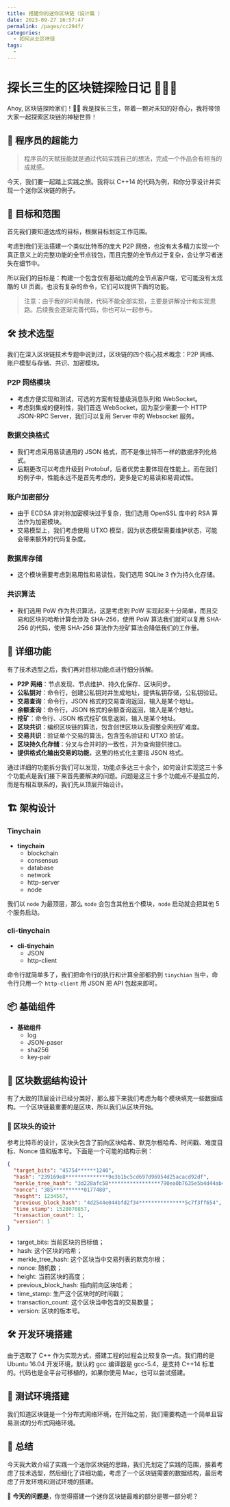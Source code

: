 ```yaml
---
title: 搭建你的迷你区块链（设计篇 ）
date: 2023-09-27 16:57:47
permalink: /pages/cc294f/
categories: 
  - 如何从业区块链
tags: 
  - 
---
```


# 探长三生的区块链探险日记 🕵️‍♂️🔗

Ahoy, 区块链探险家们！🏴‍☠️ 我是探长三生，带着一颗对未知的好奇心，我将带领大家一起探索区块链的神秘世界！

## 🚀 程序员的超能力

> 程序员的天赋技能就是通过代码实践自己的想法，完成一个作品会有相当的成就感。

今天，我们要一起踏上实践之旅。我将以 C++14 的代码为例，和你分享设计并实现一个迷你区块链的例子。

## 🎯 目标和范围

首先我们要知道达成的目标，根据目标划定工作范围。

考虑到我们无法搭建一个类似比特币的庞大 P2P 网络，也没有太多精力实现一个真正意义上的完整功能的全节点钱包，而且完整的全节点过于复杂，会让学习者迷失在细节中。

所以我们的目标是：构建一个包含仅有基础功能的全节点客户端，它可能没有太炫酷的 UI 页面，也没有复杂的命令，它们可以提供下面的功能。

> 注意：由于我的时间有限，代码不能全部实现，主要是讲解设计和实现思路。后续我会逐渐完善代码，你也可以一起参与。

## 🛠 技术选型

我们在深入区块链技术专题中说到过，区块链的四个核心技术概念：P2P 网络、账户模型与存储、共识、加密模块。

### P2P 网络模块
- 考虑方便实现和测试，可选的方案有轻量级消息队列和 WebSocket。
- 考虑到集成的便利性，我们首选 WebSocket，因为至少需要一个 HTTP JSON-RPC Server，我们可以复用 Server 中的 Websocket 服务。

### 数据交换格式
- 我们考虑采用易读通用的 JSON 格式，而不是像比特币一样的数据序列化格式。
- 后期更改可以考虑升级到 Protobuf，后者优势主要体现在性能上。而在我们的例子中，性能永远不是首先考虑的，更多是它的易读和易调试性。

### 账户加密部分
- 由于 ECDSA 非对称加密模块过于复杂，我们选用 OpenSSL 库中的 RSA 算法作为加密模块。
- 交易模型上，我们考虑使用 UTXO 模型，因为状态模型需要维护状态，可能会带来额外的代码复杂度。

### 数据库存储
- 这个模块需要考虑到易用性和易读性，我们选用 SQLite 3 作为持久化存储。

### 共识算法
- 我们选用 PoW 作为共识算法，这是考虑到 PoW 实现起来十分简单，而且交易和区块的哈希计算会涉及 SHA-256，使用 PoW 算法我们就可以复用 SHA-256 的代码，使用 SHA-256 算法作为挖矿算法会降低我们的工作量。

## 📝 详细功能

有了技术选型之后，我们再对目标功能点进行细分拆解。

- **P2P 网络**：节点发现、节点维护、持久化保存、区块同步。
- **公私钥对**：命令行，创建公私钥对并生成地址，提供私钥存储，公私钥验证。
- **交易查询**：命令行，JSON 格式的交易查询返回，输入是某个地址。
- **余额查询**：命令行，JSON 格式的余额查询返回，输入是某个地址。
- **挖矿**：命令行、JSON 格式挖矿信息返回，输入是某个地址。
- **区块共识**：编织区块链的算法，包含创世区块以及调整全网挖矿难度。
- **交易共识**：验证单个交易的算法，包含签名验证和 UTXO 验证。
- **区块持久化存储**：分叉与合并时的一致性，并为查询提供接口。
- **提供格式化输出交易的功能**，这里的格式化主要指 JSON 格式。

通过详细的功能拆分我们可以发现，功能点多达三十余个，如何设计实现这三十多个功能点是我们接下来首先要解决的问题。问题是这三十多个功能点不是孤立的，而是有相互联系的，我们先从顶层开始设计。

## 🏗️ 架构设计

### Tinychain

- **tinychain**
    - blockchain
    - consensus
    - database
    - network
    - http-server
    - node

我们以 `node` 为最顶层，那么 `node` 会包含其他五个模块，`node` 启动就会把其他 5 个服务启动。

### cli-tinychain

- **cli-tinychain**
    - JSON
    - http-client

命令行就简单多了，我们把命令行的执行和计算全部都扔到 `tinychian` 当中，命令行只用一个 `http-client` 用 JSON 把 API 包起来即可。

## 📦 基础组件

- **基础组件**
    - log
    - JSON-paser
    - sha256
    - key-pair

## 📜 区块数据结构设计

有了大致的顶层设计已经分类好，那么接下来我们考虑为每个模块填充一些数据结构。一个区块链最重要的是区块，所以我们从区块开始。

### 🧱 区块头的设计

参考比特币的设计，区块头包含了前向区块哈希、默克尔根哈希、时间戳、难度目标、Nonce 值和版本号。下面是一个可能的结构示例：

```json
{
  "target_bits": "45754******1240",
  "hash": "239169e8**************9e3b1bc5cd697d96954d25acacd92df",
  "merkle_tree_hash": "3d228afc58*****************790ea0b7635e5b4d44ab4f",
  "nonce": "385**********0177480",
  "height": 1234567,
  "previous_block_hash": "4d2544e044bfd2f34***************5c7f3ff654",
  "time_stamp": 1528070857,
  "transaction_count": 1,
  "version": 1
}
```

* target_bits: 当前区块的目标值；
* hash: 这个区块的哈希；
* merkle_tree_hash: 这个区块当中交易列表的默克尔根；
* nonce: 随机数；
* height: 当前区块的高度；
* previous_block_hash: 指向前向区块哈希；
* time_stamp: 生产这个区块时的时间戳；
* transaction_count: 这个区块当中包含的交易数量；
* version: 区块的版本号。

## 🛠️ 开发环境搭建

由于选取了 C++ 作为实现方式，搭建工程的过程会比较复杂一点。我们用的是 Ubuntu 16.04 开发环境，默认的 gcc 编译器是 gcc-5.4，是支持 C++14 标准的。代码也是全平台可移植的，如果你使用 Mac，也可以尝试搭建。

## 🧪 测试环境搭建

我们知道区块链是一个分布式网络环境，在开始之前，我们需要构造一个简单且容易测试的分布式网络环境。

## 🎉 总结

今天我大致介绍了实践一个迷你区块链的思路，我们先划定了实践的范围，接着考虑了技术选型，然后细化了详细功能，考虑了一个区块链需要的数据结构，最后考虑了开发环境和测试环境的搭建。

🤔 **今天的问题是**，你觉得搭建一个迷你区块链最难的部分是哪一部分呢？
